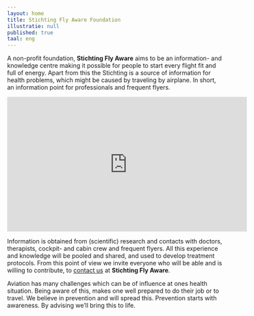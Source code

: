 ```yaml
---
layout: home
title: Stichting Fly Aware Foundation
illustratie: null
published: true
taal: eng
---
```


A non-profit foundation, **Stichting Fly Aware** aims to be an information- and knowledge centre making it possible for people to start every flight fit and full of energy. Apart from this the Stichting is a source of information for health problems, which might be caused by traveling by airplane. In short, an information point for professionals and frequent flyers.

<div class="embed-responsive embed-responsive-16by9">
  <iframe width="560" height="315" src="https://www.youtube.com/embed/ZqIlsVEtMBI" frameborder="0" allowfullscreen class="embed-responsive-item"></iframe>
</div>  

Information is obtained from (scientific) research and contacts with doctors, therapists, cockpit- and cabin crew and frequent flyers. All this experience and knowledge will be pooled and shared, and used to develop treatment protocols. From this point of view we invite everyone who will be able and is willing to contribute, to [contact us](/contact-eng.md/) at **Stichting Fly Aware**.  

Aviation has many challenges which can be of influence at ones health situation. Being aware of this, makes one well prepared to do their job or to travel. We believe in prevention and will spread this. Prevention starts with awareness. By advising we’ll bring this to life.
